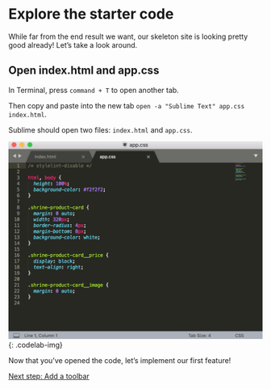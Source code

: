 <!--docs:
title: "2. Explore the starter code"
layout: landing
section: codelabs
path: /codelabs/beautiful-sites-simplified/2-explore/
-->

<!--
This is a simplified version of Building Beautiful Sites with MDC web
edited for a non-technical audience
-->


# Explore the starter code

While far from the end result we want, our skeleton site is looking pretty good already! Let’s take a look around.

## Open index.html and app.css

In Terminal, press `command + T` to open another tab.

Then copy and paste into the new tab `open -a "Sublime Text" app.css index.html`.

Sublime should open two files: `index.html` and `app.css`.

![Open files](img/04-open.png)
{: .codelab-img}

Now that you’ve opened the code, let’s implement our first feature!

[Next step: Add a toolbar](./3-toolbar.md)
